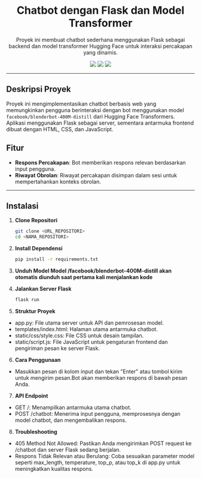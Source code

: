 <h1 align="center"> Chatbot dengan Flask dan Model Transformer </h1>
<p align="center"> Proyek ini membuat chatbot sederhana menggunakan Flask sebagai backend dan model transformer Hugging Face untuk interaksi percakapan yang dinamis.</p>

<div align="center">
  <img src="https://img.shields.io/badge/python-3670A0?style=for-the-badge&logo=python&logoColor=ffdd54">
  <img src="https://img.shields.io/badge/flask-000000?style=for-the-badge&logo=flask&logoColor=white">
  <img src="https://img.shields.io/badge/transformers-%23FF6F00.svg?style=for-the-badge&logo=transformers&logoColor=white">
</div>

---

## Deskripsi Proyek
Proyek ini mengimplementasikan chatbot berbasis web yang memungkinkan pengguna berinteraksi dengan bot menggunakan model `facebook/blenderbot-400M-distill` dari Hugging Face Transformers. Aplikasi menggunakan Flask sebagai server, sementara antarmuka frontend dibuat dengan HTML, CSS, dan JavaScript.

## Fitur

- **Respons Percakapan**: Bot memberikan respons relevan berdasarkan input pengguna.
- **Riwayat Obrolan**: Riwayat percakapan disimpan dalam sesi untuk mempertahankan konteks obrolan.

---

## Instalasi

1. **Clone Repositori**
   ```bash
   git clone <URL_REPOSITORI>
   cd <NAMA_REPOSITORI>

2. **Install Dependensi**
   ```bash
   pip install -r requirements.txt

3. **Unduh Model Model /facebook/blenderbot-400M-distill akan otomatis diunduh saat pertama kali menjalankan kode**

4. **Jalankan Server Flask**
   ```bash
   flask run

5. **Struktur Proyek**
   
- app.py: File utama server untuk API dan pemrosesan model.
- templates/index.html: Halaman utama antarmuka chatbot.
- static/css/style.css: File CSS untuk desain tampilan.
- static/script.js: File JavaScript untuk pengaturan frontend dan pengiriman pesan ke server Flask.

6. **Cara Penggunaan**
   
- Masukkan pesan di kolom input dan tekan "Enter" atau tombol kirim untuk mengirim pesan.Bot akan memberikan respons di bawah pesan Anda.

7. **API Endpoint**
- GET /: Menampilkan antarmuka utama chatbot.
- POST /chatbot: Menerima input pengguna, memprosesnya dengan model chatbot, dan mengembalikan respons.

8. **Troubleshooting**
    
- 405 Method Not Allowed: Pastikan Anda mengirimkan POST request ke /chatbot dan server Flask sedang berjalan.
- Respons Tidak Relevan atau Berulang: Coba sesuaikan parameter model seperti max_length, temperature, top_p, atau top_k di app.py untuk meningkatkan kualitas respons.
